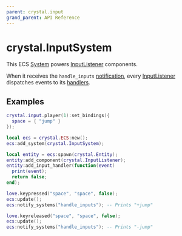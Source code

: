```yaml
---
parent: crystal.input
grand_parent: API Reference
---
```


# crystal.InputSystem

This ECS [System](system) powers [InputListener](input_listener) components.

When it receives the `handle_inputs` [notification](/crystal/api/ecs/ecs_notify_systems), every [InputListener](input_listener) dispatches events to its [handlers](input_listener_add_input_handler).

## Examples

```lua
crystal.input.player(1):set_bindings({
  space = { "jump" }
});

local ecs = crystal.ECS:new();
ecs:add_system(crystal.InputSystem);

local entity = ecs:spawn(crystal.Entity);
entity:add_component(crystal.InputListener);
entity:add_input_handler(function(event)
  print(event);
  return false;
end);

love.keypressed("space", "space", false);
ecs:update();
ecs:notify_systems("handle_inputs"); -- Prints "+jump"

love.keyreleased("space", "space", false);
ecs:update();
ecs:notify_systems("handle_inputs"); -- Prints "-jump"
```
